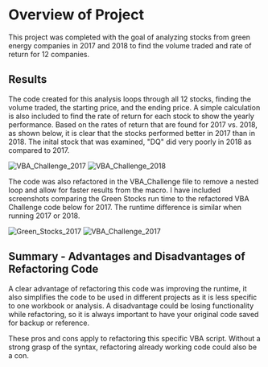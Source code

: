 # Overview of Project 

This project was completed with the goal of analyzing stocks from green energy companies in 2017 and 2018 to find the volume traded and rate of return for 12 companies. 

## Results

The code created for this analysis loops through all 12 stocks, finding the volume traded, the starting price, and the ending price. A simple calculation is also included to find the rate of return for each stock to show the yearly performance. Based on the rates of return that are found for 2017 vs. 2018, as shown below, it is clear that the stocks performed better in 2017 than in 2018. The inital stock that was examined, "DQ" did very poorly in 2018 as compared to 2017.

![VBA_Challenge_2017](https://user-images.githubusercontent.com/105682444/178123509-94a09e01-ec92-4ad1-9ebc-a89e63a0ee20.png)
![VBA_Challenge_2018](https://user-images.githubusercontent.com/105682444/178123510-b41ed8f9-ea66-415d-9076-819df392a86e.png)

The code was also refactored in the VBA_Challenge file to remove a nested loop and allow for faster results from the macro. I have included screenshots comparing the Green Stocks run time to the refactored VBA Challenge code below for 2017. The runtime difference is similar when running 2017 or 2018.

![Green_Stocks_2017](https://user-images.githubusercontent.com/105682444/178123543-629320b4-ee50-49f1-8257-757891bb5591.png)
![VBA_Challenge_2017](https://user-images.githubusercontent.com/105682444/178123545-50b2a4a4-13e3-4740-970c-b901fe498aec.png)

## Summary - Advantages and Disadvantages of Refactoring Code

A clear advantage of refactoring this code was improving the runtime, it also simplifies the code to be used in different projects as it is less specific to one workbook or analysis. A disadvantage could be losing functionality while refactoring, so it is always important to have your original code saved for backup or reference.

These pros and cons apply to refactoring this specific VBA script. Without a strong grasp of the syntax, refactoring already working code could also be a con.
